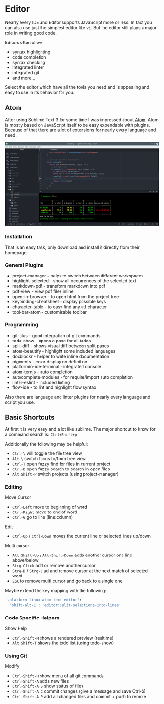 # Editor

Nearly every IDE and Editor supports JavaScript more or less. In fact you can also
use just the simplest editor like `vi`.
But the editor still plays a major role in writing good code.

Editors often allow
- syntax highlighting
- code completion
- syntax checking
- integrated linter
- integrated git
- and more...

Select the editor which have all the tools you need and is appealing and easy to
use in its behavior for you.


## Atom

After using Sublime Text 3 for some time I was impressed about [Atom](https://atom.io/).
Atom is mostly based on JavaScript itself to be easy expendable with plugins. Because of
that there are a lot of extensions for nearly every language and need.

![Atom Editor](atom.png)

### Installation

That is an easy task, only download and install it directly from their homepage.

### General Plugins

- project-manager - helps to switch between different workspaces
- highlight-selected - show all occurrences of the selected text
- markdown-pdf - transform markdown into pdf
- pdf-view - view pdf files inline
- open-in-browser - to open html from the project tree
- keybinding-cheatsheet - display possible keys
- character-table - to easy find any utf character
- tool-bar-atom - customizable toolbar

### Programming

- git-plus - good integration of git commands
- todo-show - opens a pane for all todos
- split-diff - shows visual diff between split panes
- atom-beautify - highlight some included languages
- docblockr - helper to write inline documentation
- pigments - color display on definition
- platformio-ide-terminal - integrated console
- atom-ternjs - auto completion
- autocomplete-modules - for require/import auto completion
- linter-eslint - included linting
- flow-ide - to lint and highlight flow syntax

Also there are language and linter plugins for nearly every language and script
you use.


## Basic Shortcuts

At first it is very easy and a lot like sublime. The major shortcut to know for a
command search is: `Ctrl+Shift+p`

Additionally the following may be helpful:

- `Ctrl-\` will toggle the file tree view
- `Alt-\` switch focus to/from tree view
- `Ctrl-T` open fuzzy find for files in current project
- `Ctrl-B` open fuzzy search to search in open files
- `Alt-Shift-P` switch projects (using project-manager)

### Editing

Move Cursor

- `Ctrl-Left` move to beginning of word
- `Ctrl-Right` move to end of word
- `Ctrl-G` go to line (line:column)

Edit

- `Ctrl-Up` / `Ctrl-Down` moves the current line or selected lines up/down

Multi cursor

- `Alt-Shift-Up` / `Alt-Shift-Down` adds another cursor one line above/below
- `Strg-Click` add or remove another cursor
- `Strg-D` / `Strg-U` ad and remove cursor at the next match of selected word
- `ESC` to remove multi cursor and go back to a single one

Maybe extend the key mapping with the following:

```cson
'.platform-linux atom-text-editor':
  'shift-alt-L': 'editor:split-selections-into-lines'
```

### Code Specific Helpers

Show Help

- `Ctrl-Shift-M` shows a rendered preview (realtime)
- `Alt-Shift-T` shows the todo list (using todo-show)

### Using Git

Modify

- `Ctrl-Shift-H` show menu of all git commands
- `Ctrl-Shift-A` adds new files
- `Ctrl-Shift-A S` show status of files
- `Ctrl-Shift-A C` commit changes (give a message and save Ctrl-S)
- `Ctrl-Shift-A P` add all changed files and commit + push to remote
